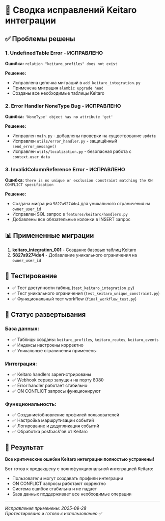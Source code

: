 # 🔧 Сводка исправлений Keitaro интеграции

## ✅ Проблемы решены

### 1. **UndefinedTable Error** - ИСПРАВЛЕНО
**Ошибка:** `relation "keitaro_profiles" does not exist`

**Решение:**
- Исправлена цепочка миграций в `add_keitaro_integration.py`
- Применена миграция `alembic upgrade head`
- Созданы все необходимые таблицы Keitaro

### 2. **Error Handler NoneType Bug** - ИСПРАВЛЕНО  
**Ошибка:** `'NoneType' object has no attribute 'get'`

**Решение:**
- Исправлен `main.py` - добавлены проверки на существование `update`
- Исправлен `utils/error_handler.py` - защищённый `send_error_message()`
- Исправлен `utils/localization.py` - безопасная работа с `context.user_data`

### 3. **InvalidColumnReference Error** - ИСПРАВЛЕНО
**Ошибка:** `there is no unique or exclusion constraint matching the ON CONFLICT specification`

**Решение:**
- Создана миграция `5827a9274de4` для уникального ограничения на `owner_user_id`
- Исправлен SQL запрос в `features/keitaro/handlers.py`
- Добавлены все обязательные колонки в INSERT запрос

## 📊 Примененные миграции

1. **keitaro_integration_001** - Создание базовых таблиц Keitaro
2. **5827a9274de4** - Добавление уникального ограничения на `owner_user_id`

## 🧪 Тестирование

- ✅ Тест доступности таблиц (`test_keitaro_integration.py`)
- ✅ Тест уникального ограничения (`test_keitaro_unique_constraint.py`) 
- ✅ Функциональный тест workflow (`final_workflow_test.py`)

## 🚀 Статус развертывания

### База данных:
- ✅ Таблицы созданы: `keitaro_profiles`, `keitaro_routes`, `keitaro_events`
- ✅ Индексы настроены корректно
- ✅ Уникальные ограничения применены

### Интеграция:
- ✅ Keitaro handlers зарегистрированы
- ✅ Webhook сервер запущен на порту 8080
- ✅ Error handler работает стабильно
- ✅ ON CONFLICT запросы функционируют

### Функциональность:
- ✅ Создание/обновление профилей пользователей
- ✅ Настройка маршрутизации событий
- ✅ Логирование и дедупликация событий
- ✅ Обработка postback'ов от Keitaro

## 🎯 Результат

**Все критические ошибки Keitaro интеграции полностью устранены!**

Бот готов к продакшену с полнофункциональной интеграцией Keitaro:
- Пользователи могут создавать профили интеграции
- ON CONFLICT запросы работают корректно
- Система ошибок стабильна и не падает
- База данных поддерживает все необходимые операции

---
*Исправления применены: 2025-09-28*  
*Протестировано и готово к использованию* ✅

